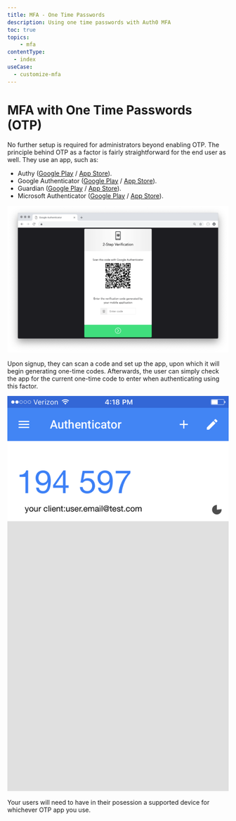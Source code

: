 ```yaml
---
title: MFA - One Time Passwords
description: Using one time passwords with Auth0 MFA
toc: true
topics:
    - mfa
contentType:
  - index
useCase:
  - customize-mfa
---
```

# MFA with One Time Passwords (OTP)

No further setup is required for administrators beyond enabling OTP. The principle behind OTP as a factor is fairly straightforward for the end user as well. They use an app, such as:

* Authy ([Google Play](https://play.google.com/store/apps/details?id=com.authy.authy) / [App Store](https://itunes.apple.com/us/app/authy/id494168017)).
* Google Authenticator ([Google Play](https://play.google.com/store/apps/details?id=com.google.android.apps.authenticator2) / [App Store](https://itunes.apple.com/us/app/google-authenticator/id388497605)).
* Guardian ([Google Play](https://play.google.com/store/apps/details?id=com.auth0.guardian) / [App Store](https://itunes.apple.com/us/app/auth0-guardian/id1093447833)).
* Microsoft Authenticator ([Google Play](https://play.google.com/store/apps/details?id=com.azure.authenticator) / [App Store](https://itunes.apple.com/us/app/microsoft-authenticator/id983156458)).

![MFA Google Authenticator](/media/articles/multifactor-authentication/google-auth-scan-code.png)

Upon signup, they can scan a code and set up the app, upon which it will begin generating one-time codes. Afterwards, the user can simply check the app for the current one-time code to enter when authenticating using this factor.

<div class="phone-mockup"><img src="/media/articles/multifactor-authentication/google-auth-screenshot.png" alt="Google Authenticator OTP"/></div>

Your users will need to have in their posession a supported device for whichever OTP app you use.